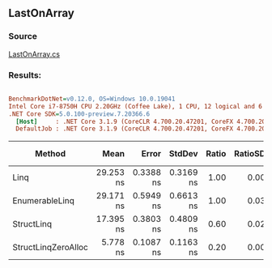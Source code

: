 ﻿## LastOnArray

### Source
[LastOnArray.cs](../../src/StructLinq.Benchmark/LastOnArray.cs)

### Results:
``` ini

BenchmarkDotNet=v0.12.0, OS=Windows 10.0.19041
Intel Core i7-8750H CPU 2.20GHz (Coffee Lake), 1 CPU, 12 logical and 6 physical cores
.NET Core SDK=5.0.100-preview.7.20366.6
  [Host]     : .NET Core 3.1.9 (CoreCLR 4.700.20.47201, CoreFX 4.700.20.47203), X64 RyuJIT
  DefaultJob : .NET Core 3.1.9 (CoreCLR 4.700.20.47201, CoreFX 4.700.20.47203), X64 RyuJIT


```
|              Method |      Mean |     Error |    StdDev | Ratio | RatioSD |  Gen 0 | Gen 1 | Gen 2 | Allocated |
|-------------------- |----------:|----------:|----------:|------:|--------:|-------:|------:|------:|----------:|
|                Linq | 29.253 ns | 0.3388 ns | 0.3169 ns |  1.00 |    0.00 |      - |     - |     - |         - |
|      EnumerableLinq | 29.171 ns | 0.5949 ns | 0.6613 ns |  1.00 |    0.03 |      - |     - |     - |         - |
|          StructLinq | 17.395 ns | 0.3803 ns | 0.4809 ns |  0.60 |    0.02 | 0.0068 |     - |     - |      32 B |
| StructLinqZeroAlloc |  5.778 ns | 0.1087 ns | 0.1163 ns |  0.20 |    0.00 |      - |     - |     - |         - |
